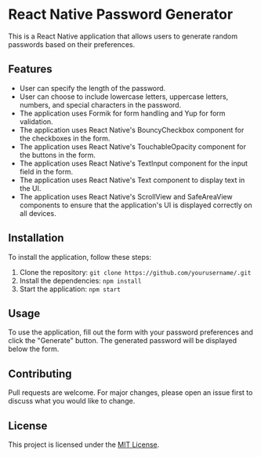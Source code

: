# React Native Password Generator

This is a React Native application that allows users to generate random passwords based on their preferences.

## Features

- User can specify the length of the password.
- User can choose to include lowercase letters, uppercase letters, numbers, and special characters in the password.
- The application uses Formik for form handling and Yup for form validation.
- The application uses React Native's BouncyCheckbox component for the checkboxes in the form.
- The application uses React Native's TouchableOpacity component for the buttons in the form.
- The application uses React Native's TextInput component for the input field in the form.
- The application uses React Native's Text component to display text in the UI.
- The application uses React Native's ScrollView and SafeAreaView components to ensure that the application's UI is displayed correctly on all devices.

## Installation

To install the application, follow these steps:

1. Clone the repository: `git clone https://github.com/yourusername/.git`
2. Install the dependencies: `npm install`
3. Start the application: `npm start`

## Usage

To use the application, fill out the form with your password preferences and click the "Generate" button. The generated password will be displayed below the form.

## Contributing

Pull requests are welcome. For major changes, please open an issue first to discuss what you would like to change.

## License

This project is licensed under the [MIT License](LICENSE).
